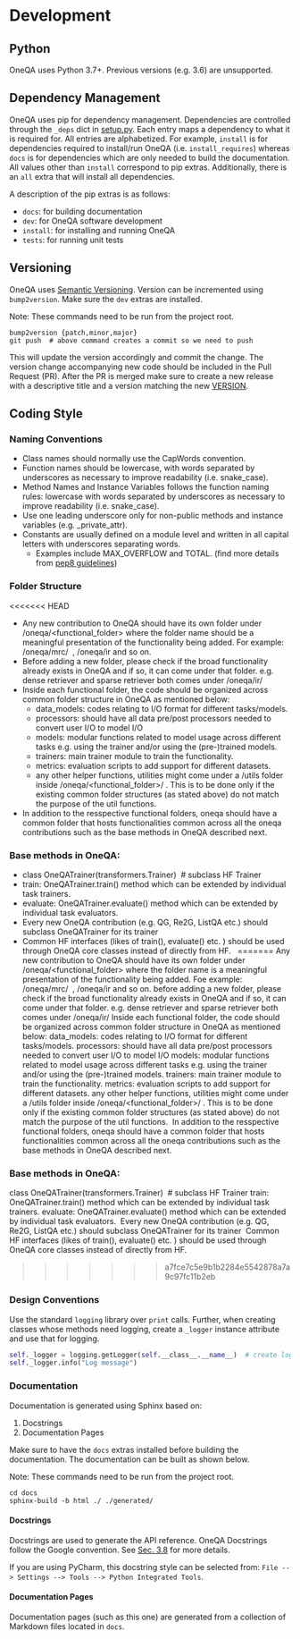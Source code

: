 # Development

## Python

OneQA uses Python 3.7+.  Previous versions (e.g. 3.6) are unsupported.

## Dependency Management

OneQA uses pip for dependency management. Dependencies are controlled through
the `_deps` dict in [setup.py](https://github.ibm.com/ai-foundation/OneQA/blob/master/setup.py). 
Each entry maps a dependency to what it is required for.  All entries are alphabetized.
For example, `install` is for dependencies required to install/run OneQA (i.e. `install_requires`) 
whereas `docs` is for dependencies which are only needed to build the documentation. 
All values other than `install` correspond to pip extras. 
Additionally, there is an `all` extra that will install all dependencies.

A description of the pip extras is as follows:
- `docs`: for building documentation
- `dev`: for OneQA software development
- `install`: for installing and running OneQA
- `tests`: for running unit tests

## Versioning

OneQA uses [Semantic Versioning](https://semver.org/). Version can be incremented using `bump2version`.
Make sure the `dev` extras are installed.

Note: These commands need to be run from the project root.

```shell
bump2version {patch,minor,major}
git push  # above command creates a commit so we need to push
```

This will update the version accordingly and commit the change. 
The version change accompanying new code should be included in the Pull Request (PR). 
After the PR is merged make sure to create a new release with a descriptive title and
a version matching the new [VERSION](https://github.ibm.com/ai-foundation/OneQA/blob/master/VERSION).

## Coding Style

### Naming Conventions

- Class names should normally use the CapWords convention.
- Function names should be lowercase, with words separated by underscores as necessary to improve readability (i.e. snake_case).
- Method Names and Instance Variables follows the function naming rules: lowercase with words separated by underscores as necessary to improve readability (i.e. snake_case).
- Use one leading underscore only for non-public methods and instance variables (e.g. _private_attr).
- Constants are usually defined on a module level and written in all capital letters with underscores separating words. 
  - Examples include MAX_OVERFLOW and TOTAL. (find more details from [pep8 guidelines](https://peps.python.org/pep-0008/#class-names))

### Folder Structure

<<<<<<< HEAD
- Any new contribution to OneQA should have its own folder under /oneqa/<functional_folder> where the folder name should be a meaningful presentation of the functionality being added. For example: /oneqa/mrc/  , /oneqa/ir and so on.
- Before adding a new folder, please check if the broad functionality already exists in OneQA and if so, it can come under that folder. e.g. dense retriever and sparse retriever both comes under /oneqa/ir/
- Inside each functional folder, the code should be organized across common folder structure in OneQA as mentioned below:
  - data_models: codes relating to I/O format for different tasks/models.
  - processors: should have all data pre/post processors needed to convert user I/O to model I/O
  - models: modular functions related to model usage across different tasks e.g. using the trainer and/or using the (pre-)trained models.
  - trainers: main trainer module to train the functionality.
  - metrics: evaluation scripts to add support for different datasets.
  - any other helper functions, utilities might come under a /utils folder inside /oneqa/<functional_folder>/ . This is to be done only if the existing common folder structures (as stated above) do not match the purpose of the util functions. 
- In addition to the resspective functional folders, oneqa should have a common folder that hosts functionalities common across all the oneqa contributions such as the base methods in OneQA described next.

### Base methods in OneQA:
- class OneQATrainer(transformers.Trainer)  # subclass HF Trainer
- train: OneQATrainer.train() method which can be extended by individual task trainers.
- evaluate: OneQATrainer.evaluate() method which can be extended by individual task evaluators. 
- Every new OneQA contribution (e.g. QG, Re2G, ListQA etc.) should subclass OneQATrainer for its trainer
- Common HF interfaces (likes of train(), evaluate() etc. ) should be used through OneQA core classes instead of directly from HF.  
=======
Any new contribution to OneQA should have its own folder under /oneqa/<functional_folder> where the folder name is a meaningful presentation of the functionality being added. Foe example: /oneqa/mrc/  , /oneqa/ir and so on.
before adding a new folder, please check if the broad functionality already exists in OneQA and if so, it can come under that folder. e.g. dense retriever and sparse retriever both comes under /oneqa/ir/
Inside each functional folder, the code should be organized across common folder structure in OneQA as mentioned below:
data_models: codes relating to I/O format for different tasks/models.
processors: should have all data pre/post processors needed to convert user I/O to model I/O
models: modular functions related to model usage across different tasks e.g. using the trainer and/or using the (pre-)trained models.
trainers: main trainer module to train the functionality.
metrics: evaluation scripts to add support for different datasets.
any other helper functions, utilities might come under a /utils folder inside /oneqa/<functional_folder>/ . This is to be done only if the existing common folder structures (as stated above) do not match the purpose of the util functions. 
In addition to the resspective functional folders, oneqa should have a common folder that hosts functionalities common across all the oneqa contributions such as the base methods in OneQA described next.

### Base methods in OneQA:
class OneQATrainer(transformers.Trainer)  # subclass HF Trainer
train: OneQATrainer.train() method which can be extended by individual task trainers.
evaluate: OneQATrainer.evaluate() method which can be extended by individual task evaluators. 
Every new OneQA contribution (e.g. QG, Re2G, ListQA etc.) should subclass OneQATrainer for its trainer
 Common HF interfaces (likes of train(), evaluate() etc. ) should be used through OneQA core classes instead of directly from HF.  
>>>>>>> a7fce7c5e9b1b2284e5542878a7a9c97fc11b2eb

### Design Conventions

Use the standard `logging` library over `print` calls.
Further, when creating classes whose methods need logging, create a 
`_logger` instance attribute and use that for logging.

```python
self._logger = logging.getLogger(self.__class__.__name__)  # create logger
self._logger.info("Log message")
```

### Documentation

Documentation is generated using Sphinx based on:

1. Docstrings
2. Documentation Pages

Make sure to have the `docs` extras installed before building the documentation.
The documentation can be built as shown below.

Note: These commands need to be run from the project root.

```shell
cd docs
sphinx-build -b html ./ ./generated/
```

#### Docstrings
Docstrings are used to generate the API reference. 
OneQA Docstrings follow the Google convention. 
See [Sec. 3.8](https://google.github.io/styleguide/pyguide.html#38-comments-and-docstrings) for more details.

If you are using PyCharm, this docstring style can be selected from: `File --> Settings --> Tools --> Python Integrated Tools`.

#### Documentation Pages
Documentation pages (such as this one) are generated from a collection of Markdown files located
in `docs`.